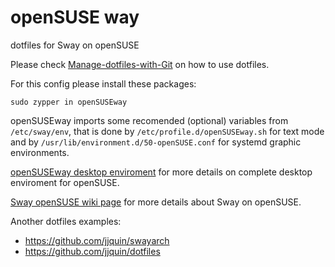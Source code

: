 # openSUSE way
dotfiles for Sway on openSUSE

Please check [Manage-dotfiles-with-Git](https://news.opensuse.org/2020/03/27/Manage-dotfiles-with-Git/) on how to use dotfiles.

For this config please install these packages:
```
sudo zypper in openSUSEway
```

openSUSEway imports some recomended (optional) variables from `/etc/sway/env`, that is done by `/etc/profile.d/openSUSEway.sh` for text mode and by `/usr/lib/environment.d/50-openSUSE.conf` for systemd graphic environments.

[openSUSEway desktop enviroment](https://en.opensuse.org/Portal:OpenSUSEway) for more details on complete desktop enviroment for openSUSE.

[Sway openSUSE wiki page](https://en.opensuse.org/Sway) for more details about Sway on openSUSE.

Another dotfiles examples:
* https://github.com/jjquin/swayarch
* https://github.com/jjquin/dotfiles

